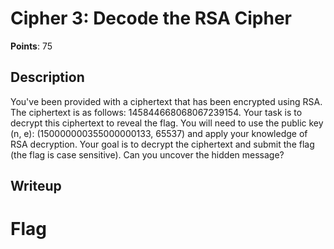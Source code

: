# Cipher 3: Decode the RSA Cipher
**Points**: 75

## Description
You've been provided with a ciphertext that has been encrypted using RSA. The ciphertext is as follows: 145844668068067239154. Your task is to decrypt this ciphertext to reveal the flag. You will need to use the public key (n, e): (150000000355000000133, 65537) and apply your knowledge of RSA decryption. Your goal is to decrypt the ciphertext and submit the flag (the flag is case sensitive). Can you uncover the hidden message?

## Writeup

# Flag
